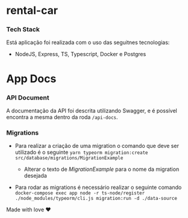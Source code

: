 # rental-car
### Tech Stack 

Está aplicação foi realizada com o uso das seguitnes tecnologias:

- NodeJS, Express, TS, Typescript, Docker e Postgres

# App Docs

### API Document

A documentação da API foi descrita utilizando Swagger, e é possível encontra a mesma dentro da roda `/api-docs`.

### Migrations

- Para realizar a criação de uma migration o comando que deve ser utilizado é o seguinte `yarn typeorm migration:create src/database/migrations/MigrationExample`
    - Alterar o texto de *MigrationExample* para o nome da migration desejada

- Para rodar as migrations é necessário realizar o seguinte comando `docker-compose exec app node -r ts-node/register ./node_modules/typeorm/cli.js migration:run -d ./data-source`

Made with love ❤️
